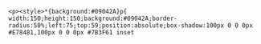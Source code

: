     <p><style>*{background:#09042A}p{ width:150;height:150;background:#09042A;border-radius:50%;left:75;top:59;position:absolute;box-shadow:100px 0 0 0px #E78481,100px 0 0 0px #7B3F61 inset
